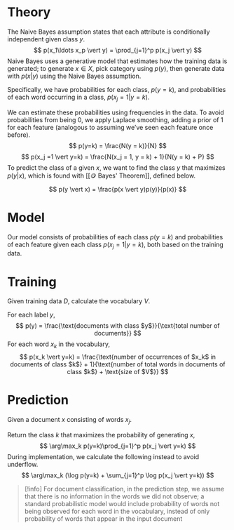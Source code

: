 # Theory
The Naive Bayes assumption states that each attribute is conditionally independent given class $y$.
$$ p(x_1\ldots x_p \vert y) = \prod_{j=1}^p p(x_j \vert y) $$
Naive Bayes uses a generative model that estimates how the training data is generated; to generate $x \in X$, pick category using $p(y)$, then generate data with $p(x \vert y)$ using the Naive Bayes assumption.

Specifically, we have probabilities for each class, $p(y=k)$, and probabilities of each word occurring in a class, $p(x_j = 1 \vert y = k)$.

We can estimate these probabilities using frequencies in the data. To avoid probabilities from being $0$, we apply Laplace smoothing, adding a prior of $1$ for each feature (analogous to assuming we’ve seen each feature once before).
$$ p(y=k) = \frac{N(y = k)}{N} $$
$$ p(x_j =1 \vert y=k) = \frac{N(x_j = 1, y = k) + 1}{N(y = k) + P} $$
To predict the class of a given $x$, we want to find the class $y$ that maximizes $p(y \vert x)$, which is found with [[🪙 Bayes' Theorem]], defined below.
$$ p(y \vert x) = \frac{p(x \vert y)p(y)}{p(x)} $$

# Model
Our model consists of probabilities of each class $p(y=k)$ and probabilities of each feature given each class $p(x_j=1 \vert y=k)$, both based on the training data.

# Training
Given training data $D$, calculate the vocabulary $V$.

For each label $y$,
$$ p(y) = \frac{\text{documents with class $y$}}{\text{total number of documents}} $$
For each word $x_k$ in the vocabulary,
$$ p(x_k \vert y=k) = \frac{\text{number of occurrences of $x_k$ in documents of class $k$} + 1}{\text{number of total words in documents of class $k$} + \text{size of $V$}} $$

# Prediction
Given a document $x$ consisting of words $x_j$.

Return the class $k$ that maximizes the probability of generating $x$,
$$ \arg\max_k p(y=k)\prod_{j=1}^p p(x_j \vert y=k) $$
During implementation, we calculate the following instead to avoid underflow.
$$ \arg\max_k (\log p(y=k) + \sum_{j=1}^p \log p(x_j \vert y=k)) $$

> [!info]
> For document classification, in the prediction step, we assume that there is no information in the words we did not observe; a standard probabilistic model would include probability of words not being observed for each word in the vocabulary, instead of only probability of words that appear in the input document